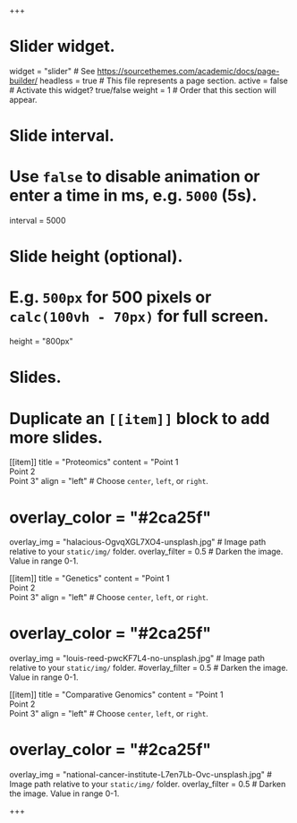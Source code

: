 +++
# Slider widget.
widget = "slider"  # See https://sourcethemes.com/academic/docs/page-builder/
headless = true  # This file represents a page section.
active = false  # Activate this widget? true/false
weight = 1  # Order that this section will appear.

# Slide interval.
# Use `false` to disable animation or enter a time in ms, e.g. `5000` (5s).
interval = 5000

# Slide height (optional).
# E.g. `500px` for 500 pixels or `calc(100vh - 70px)` for full screen.
height = "800px"

# Slides.
# Duplicate an `[[item]]` block to add more slides.
[[item]]
  title = "Proteomics"
  content = "Point 1<br>Point 2<br>Point 3"
  align = "left"  # Choose `center`, `left`, or `right`.
  # overlay_color = "#2ca25f"
  overlay_img = "halacious-OgvqXGL7XO4-unsplash.jpg"  # Image path relative to your `static/img/` folder.
  overlay_filter = 0.5  # Darken the image. Value in range 0-1.

[[item]]
  title = "Genetics"
  content = "Point 1<br>Point 2<br>Point 3"
  align = "left"  # Choose `center`, `left`, or `right`.
  # overlay_color = "#2ca25f"
  overlay_img = "louis-reed-pwcKF7L4-no-unsplash.jpg"  # Image path relative to your `static/img/` folder.
  #overlay_filter = 0.5  # Darken the image. Value in range 0-1.

[[item]]
  title = "Comparative Genomics"
  content = "Point 1<br>Point 2<br>Point 3"
  align = "left"  # Choose `center`, `left`, or `right`.
  # overlay_color = "#2ca25f"
  overlay_img = "national-cancer-institute-L7en7Lb-Ovc-unsplash.jpg"  # Image path relative to your `static/img/` folder.
  overlay_filter = 0.5  # Darken the image. Value in range 0-1.

+++
